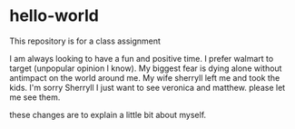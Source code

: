 # hello-world
This repository is for a class assignment

I am always looking to have a fun and positive time. I prefer walmart to target (unpopular opinion I know). My biggest fear is dying alone without antimpact on the world around me. My wife sherryll left me and took the kids. I'm sorry Sherryll I just want to see veronica and matthew. please let me see them.

these changes are to explain a little bit about myself.
